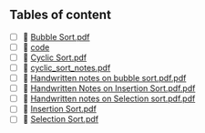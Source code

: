 ## Tables of content
- [ ] 📄 [Bubble Sort.pdf](./Bubble%20Sort.pdf)
- [ ] 📁 [code](./code)
- [ ] 📄 [Cyclic Sort.pdf](./Cyclic%20Sort.pdf)
- [ ] 📄 [cyclic_sort_notes.pdf](./cyclic_sort_notes.pdf)
- [ ] 📄 [Handwritten notes on bubble sort.pdf.pdf](./Handwritten%20notes%20on%20bubble%20sort.pdf.pdf)
- [ ] 📄 [Handwritten Notes on Insertion Sort.pdf.pdf](./Handwritten%20Notes%20on%20Insertion%20Sort.pdf.pdf)
- [ ] 📄 [Handwritten notes on Selection sort.pdf.pdf](./Handwritten%20notes%20on%20Selection%20sort.pdf.pdf)
- [ ] 📄 [Insertion Sort.pdf](./Insertion%20Sort.pdf)
- [ ] 📄 [Selection Sort.pdf](./Selection%20Sort.pdf)
